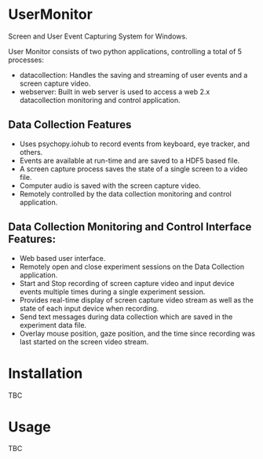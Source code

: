 UserMonitor
===========

Screen and User Event Capturing System for Windows. 

User Monitor consists of two python applications, controlling a total of 5 processes:

* datacollection: Handles the saving and streaming of user events and a screen capture video.
* webserver: Built in web server is used to access a web 2.x datacollection monitoring and control application.  

Data Collection Features
-------------------------

* Uses psychopy.iohub to record events from keyboard, eye tracker, and others.
* Events are available at run-time and are saved to a HDF5 based file.
* A screen capture process saves the state of a single screen to a video file.
* Computer audio is saved with the screen capture video.
* Remotely controlled by the data collection monitoring and control application.

Data Collection Monitoring and Control Interface Features:
-----------------------------------------------------------

* Web based user interface.
* Remotely open and close experiment sessions on the Data Collection application.
* Start and Stop recording of screen capture video and input device events multiple times during a single experiment session.
* Provides real-time display of screen capture video stream as well as the state of each input device when recording.
* Send text messages during data collection which are saved in the experiment data file.
* Overlay mouse position, gaze position, and the time since recording was last started on the screen video stream.

Installation
=============

TBC

Usage
======

TBC

